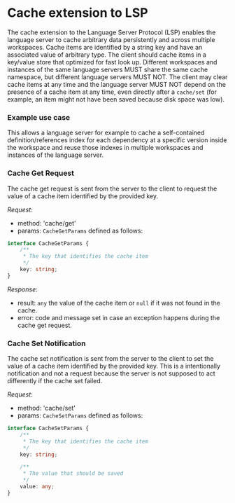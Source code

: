 
# Cache extension to LSP

The cache extension to the Language Server Protocol (LSP) enables the language server to cache arbitrary data persistently and across multiple workspaces.
Cache items are identified by a string key and have an associated value of arbitrary type.
The client should cache items in a key/value store that optimized for fast look up.
Different workspaces and instances of the same language servers MUST share the same cache namespace, but different language servers MUST NOT.
The client may clear cache items at any time and the language server MUST NOT depend on the presence of a cache item at any time, even directly after a `cache/set` (for example, an item might not have been saved because disk space was low).

### Example use case
This allows a language server for example to cache a self-contained definition/references index for each dependency at a specific version inside the workspace and reuse those indexes in multiple workspaces and instances of the language server.

### Cache Get Request

The cache get request is sent from the server to the client to request the value of a cache item identified by the provided key.

_Request_:
* method: 'cache/get'
* params: `CacheGetParams` defined as follows:
```typescript
interface CacheGetParams {
    /**
     * The key that identifies the cache item
     */
    key: string;
}
```

_Response_:
* result: `any` the value of the cache item or `null` if it was not found in the cache.
* error: code and message set in case an exception happens during the cache get request.

### Cache Set Notification

The cache set notification is sent from the server to the client to set the value of a cache item identified by the provided key.
This is a intentionally notification and not a request because the server is not supposed to act differently if the cache set failed.

_Request_:
* method: 'cache/set'
* params: `CacheSetParams` defined as follows:
```typescript
interface CacheSetParams {
    /**
     * The key that identifies the cache item
     */
    key: string;

    /**
     * The value that should be saved
     */
    value: any;
}
```
